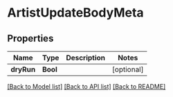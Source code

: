 # ArtistUpdateBodyMeta

## Properties
Name | Type | Description | Notes
------------ | ------------- | ------------- | -------------
**dryRun** | **Bool** |  | [optional] 

[[Back to Model list]](../README.md#documentation-for-models) [[Back to API list]](../README.md#documentation-for-api-endpoints) [[Back to README]](../README.md)


